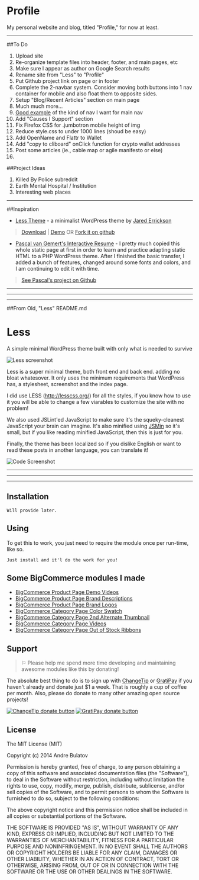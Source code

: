 Profile
=======

My personal website and blog, titled "Profile," for now at least.

----

##To Do

1. Upload site
2. Re-organize template files into header, footer, and main pages, etc
3. Make sure I appear as author on Google Search results
4. Rename site from "Less" to "Profile"
5. Put Github project link on page or in footer
6. Complete the 2-navbar system.  Consider moving both buttons into 1 nav container for mobile and also float them to opposite sides.
7. Setup "Blog/Recent Articles" section on main page
8. Much much more...
9. [Good example](http://smarchal.com/) of the kind of nav I want for main nav
10. Add "Causes I Support" section
11. Fix Firefox CSS for .jumbotron mobile height of img
12. Reduce style.css to under 1000 lines (shoud be easy) 
13. Add OpenName and Flattr to Wallet
14. Add "copy to cliboard" onClick function for crypto wallet addresses
15. Post some articles (ie., cable map or agile manifesto or else)
16. 

##Project Ideas

1. Killed By Police subreddit
2. Earth Mental Hospital / Institution
3. Interesting web places

----

##Inspiration

- [Less Theme](http://lessmade.com/themes/less/) - a minimalist WordPress theme by [Jared Errickson](http://jarederickson.com/)
 > <p><a title="Download Less" href="http://jrd.im/less-theme" target="_blank">Download</a>&nbsp;|&nbsp;<a href="http://lessmade.com/themes/less/" target="_blank">Demo</a> OR&nbsp;<a href="https://github.com/alliswell/Less" target="_blank">Fork it on github</a></p>

- [Pascal van Gemert's Interactive Resume](http://www.pascalvangemert.nl/#/abilities) - I pretty much copied this whole static page at first in order to learn and practice adapting static HTML to a PHP WordPress theme.  After I finished the basic transfer, I added a bunch of features, changed around some fonts and colors, and I am continuing to edit it with time. 
> [See Pascal's project on Github](https://github.com/pascalvgemert/resume) 

----

----

----

##From Old, "Less" README.md

Less
====

A simple minimal WordPress theme built with only what is needed to survive

![Less screenshot](https://github.com/alliswell/Less/blob/master/dev/less-screenshot.png?raw=true)

Less is a super minimal theme, both front end and back end. adding no bloat whatesover. It only uses the minimum requirements that WordPress has, a stylesheet, screenshot and the index page. 

I did use LESS (http://lesscss.org/) for all the styles, if you know how to use it you will be able to change a few viarables to customize the site with no problem!

We also used JSLint'ed JavaScript to make sure it's the squeky-cleanest JavaScript your brain can imagine. It's also minified using [JSMin](http://www.crockford.com/javascript/jsmin.html) so it's small, but if you like reading minified JavaScript, then this is just for you.

Finally, the theme has been localized so if you dislike English or want to read these posts in another language, you can translate it!

![Code Screenshot](https://github.com/alliswell/Less/blob/master/dev/less-screen-code.png?raw=true)

----

----

----


## Installation

    Will provide later.

## Using

To get this to work, you just need to require the module once per run-time, like so.

    Just install and it'l do the work for you!


## Some BigCommerce modules I made

* [BigCommerce Product Page Demo Videos](https://github.com/iamandrebulatov/BigCommerce-Product-Page-Demo-Videos)
* [BigCommerce Product Page Brand Descriptions](https://github.com/iamandrebulatov/BigCommerce-Product-Page-Brand-Descriptions)
* [BigCommerce Product Page Brand Logos](https://github.com/iamandrebulatov/BigCommerce-Product-Page-Brand-Logos)
* [BigCommerce Category Page Color Swatch](https://github.com/iamandrebulatov/BigCommerce-Color-Swatch-On-Category)
* [BigCommerce Category Page 2nd Alternate Thumbnail](https://github.com/iamandrebulatov/BigCommerce-Category-Pages-2nd-Alternate-Thumbnail)
* [BigCommerce Category Page Videos](https://github.com/iamandrebulatov/BigCommerce-Category-Page-Demo-Videos)
* [BigCommerce Category Page Out of Stock Ribbons](https://github.com/iamandrebulatov/BigCommerce-Out-of-Stock-Category-Items)


## Support

> ⚐ Please help me spend more time developing and maintaining awesome modules like this by donating!

The absolute best thing to do is to sign up with [ChangeTip](//changetip.com) or [GratiPay](//gratipay.com) if you haven't already and donate just $1 a week. That is roughly a cup of coffee per month. Also, please do donate to many other amazing open source projects!

[![ChangeTip donate button](http://andrebulatov.com/wp-content/uploads/tipme_button.png)](//www.changetip.com/tipme/andre.bulatov/ "Donate once-off to this project using ChangeTip")
[![GratiPay donate button](http://andrebulatov.com/wp-content/uploads/gratipay-button.png)](//www.gratipay.com/andrebulatov/ "Donate once-off to this project using GratiPay")


## License

The MIT License (MIT)

Copyright (c) 2014 Andre Bulatov

Permission is hereby granted, free of charge, to any person obtaining a copy
of this software and associated documentation files (the "Software"), to deal
in the Software without restriction, including without limitation the rights
to use, copy, modify, merge, publish, distribute, sublicense, and/or sell
copies of the Software, and to permit persons to whom the Software is
furnished to do so, subject to the following conditions:

The above copyright notice and this permission notice shall be included in
all copies or substantial portions of the Software.

THE SOFTWARE IS PROVIDED "AS IS", WITHOUT WARRANTY OF ANY KIND, EXPRESS OR
IMPLIED, INCLUDING BUT NOT LIMITED TO THE WARRANTIES OF MERCHANTABILITY,
FITNESS FOR A PARTICULAR PURPOSE AND NONINFRINGEMENT. IN NO EVENT SHALL THE
AUTHORS OR COPYRIGHT HOLDERS BE LIABLE FOR ANY CLAIM, DAMAGES OR OTHER
LIABILITY, WHETHER IN AN ACTION OF CONTRACT, TORT OR OTHERWISE, ARISING FROM,
OUT OF OR IN CONNECTION WITH THE SOFTWARE OR THE USE OR OTHER DEALINGS IN
THE SOFTWARE.
